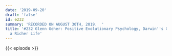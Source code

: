 ```yaml
---
date: '2019-09-20'
draft: 'false'
id: e232
summary: 'RECORDED ON AUGUST 30TH, 2019.  '
title: '#232 Glenn Geher: Positive Evolutionary Psychology, Darwin''s Guide to Living
  a Richer Life'
---
```

{{< episode >}}

